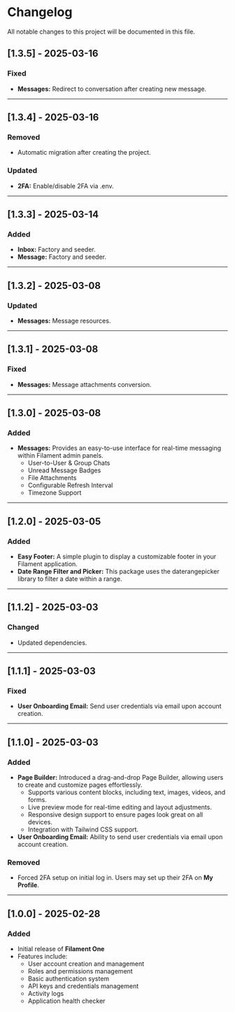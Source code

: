 # Changelog

All notable changes to this project will be documented in this file.

## [1.3.5] - 2025-03-16
### Fixed
- **Messages:** Redirect to conversation after creating new message.

---

## [1.3.4] - 2025-03-16
### Removed
- Automatic migration after creating the project.

### Updated
- **2FA:** Enable/disable 2FA via .env.

---

## [1.3.3] - 2025-03-14
### Added
- **Inbox:** Factory and seeder.
- **Message:** Factory and seeder.

---

## [1.3.2] - 2025-03-08
### Updated
- **Messages:** Message resources.

---

## [1.3.1] - 2025-03-08
### Fixed
- **Messages:** Message attachments conversion.

---

## [1.3.0] - 2025-03-08
### Added
- **Messages:** Provides an easy-to-use interface for real-time messaging within Filament admin panels.
  - User-to-User & Group Chats
  - Unread Message Badges
  - File Attachments
  - Configurable Refresh Interval
  - Timezone Support

---

## [1.2.0] - 2025-03-05
### Added
- **Easy Footer:** A simple plugin to display a customizable footer in your Filament application.
- **Date Range Filter and Picker:** This package uses the daterangepicker library to filter a date within a range.

---

## [1.1.2] - 2025-03-03
### Changed
- Updated dependencies.

---

## [1.1.1] - 2025-03-03
### Fixed
- **User Onboarding Email:** Send user credentials via email upon account creation.

---

## [1.1.0] - 2025-03-03
### Added
- **Page Builder:** Introduced a drag-and-drop Page Builder, allowing users to create and customize pages effortlessly.
  - Supports various content blocks, including text, images, videos, and forms.
  - Live preview mode for real-time editing and layout adjustments.
  - Responsive design support to ensure pages look great on all devices.
  - Integration with Tailwind CSS support.
- **User Onboarding Email:** Ability to send user credentials via email upon account creation.

### Removed
- Forced 2FA setup on initial log in. Users may set up their 2FA on **My Profile**.

---

## [1.0.0] - 2025-02-28
### Added
- Initial release of **Filament One**
- Features include:
  - User account creation and management
  - Roles and permissions management
  - Basic authentication system
  - API keys and credentials management
  - Activity logs
  - Application health checker